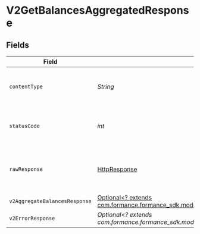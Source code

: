 # V2GetBalancesAggregatedResponse


## Fields

| Field                                                                                                                                         | Type                                                                                                                                          | Required                                                                                                                                      | Description                                                                                                                                   |
| --------------------------------------------------------------------------------------------------------------------------------------------- | --------------------------------------------------------------------------------------------------------------------------------------------- | --------------------------------------------------------------------------------------------------------------------------------------------- | --------------------------------------------------------------------------------------------------------------------------------------------- |
| `contentType`                                                                                                                                 | *String*                                                                                                                                      | :heavy_check_mark:                                                                                                                            | HTTP response content type for this operation                                                                                                 |
| `statusCode`                                                                                                                                  | *int*                                                                                                                                         | :heavy_check_mark:                                                                                                                            | HTTP response status code for this operation                                                                                                  |
| `rawResponse`                                                                                                                                 | [HttpResponse<InputStream>](https://docs.oracle.com/en/java/javase/11/docs/api/java.net.http/java/net/http/HttpResponse.html)                 | :heavy_check_mark:                                                                                                                            | Raw HTTP response; suitable for custom response parsing                                                                                       |
| `v2AggregateBalancesResponse`                                                                                                                 | [Optional<? extends com.formance.formance_sdk.models.shared.V2AggregateBalancesResponse>](../../models/shared/V2AggregateBalancesResponse.md) | :heavy_minus_sign:                                                                                                                            | OK                                                                                                                                            |
| `v2ErrorResponse`                                                                                                                             | *Optional<? extends com.formance.formance_sdk.models.errors.V2ErrorResponse>*                                                                 | :heavy_minus_sign:                                                                                                                            | Error                                                                                                                                         |